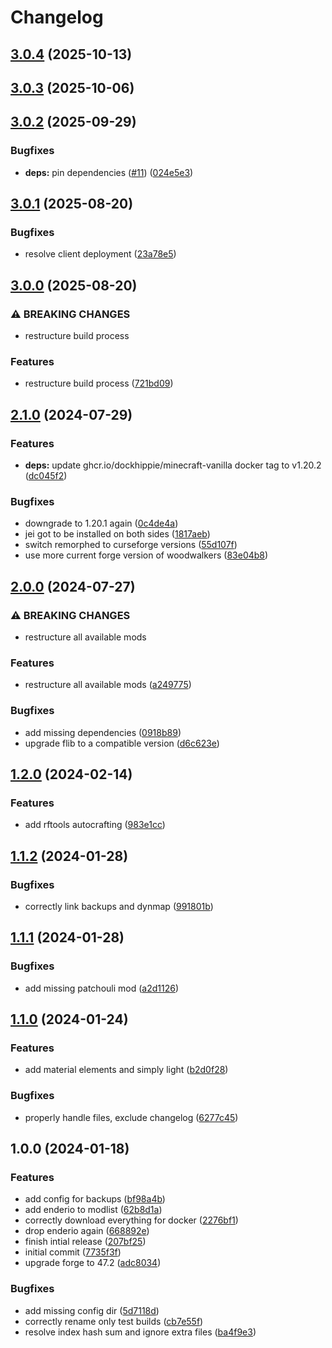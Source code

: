 # Changelog

## [3.0.4](https://github.com/crafthippie/boergers/compare/v3.0.3...v3.0.4) (2025-10-13)

## [3.0.3](https://github.com/crafthippie/boergers/compare/v3.0.2...v3.0.3) (2025-10-06)

## [3.0.2](https://github.com/crafthippie/boergers/compare/v3.0.1...v3.0.2) (2025-09-29)


### Bugfixes

* **deps:** pin dependencies ([#11](https://github.com/crafthippie/boergers/issues/11)) ([024e5e3](https://github.com/crafthippie/boergers/commit/024e5e3ec6b314f782143c8e5c3d405183716c14))

## [3.0.1](https://github.com/crafthippie/boergers/compare/v3.0.0...v3.0.1) (2025-08-20)


### Bugfixes

* resolve client deployment ([23a78e5](https://github.com/crafthippie/boergers/commit/23a78e58561fa27f76e14cb70f11572380b483c6))

## [3.0.0](https://github.com/crafthippie/boergers/compare/v2.1.0...v3.0.0) (2025-08-20)


### ⚠ BREAKING CHANGES

* restructure build process

### Features

* restructure build process ([721bd09](https://github.com/crafthippie/boergers/commit/721bd09050ca5188c9da1f7f3f1781d6480ba208))

## [2.1.0](https://github.com/crafthippie/boergers/compare/v2.0.0...v2.1.0) (2024-07-29)


### Features

* **deps:** update ghcr.io/dockhippie/minecraft-vanilla docker tag to v1.20.2 ([dc045f2](https://github.com/crafthippie/boergers/commit/dc045f29e358286ce1672be0cf1daee4e7b18310))


### Bugfixes

* downgrade to 1.20.1 again ([0c4de4a](https://github.com/crafthippie/boergers/commit/0c4de4adf5679736bbb87c1b2ce6734f08a34859))
* jei got to be installed on both sides ([1817aeb](https://github.com/crafthippie/boergers/commit/1817aebe091d9fdb56ebb3e9b8b4d1f6ded53a3b))
* switch remorphed to curseforge versions ([55d107f](https://github.com/crafthippie/boergers/commit/55d107ff8c4cb783a93553787c620b86fd6f8eb3))
* use more current forge version of woodwalkers ([83e04b8](https://github.com/crafthippie/boergers/commit/83e04b872c674e6bd265c7f6463a40697a223e2d))

## [2.0.0](https://github.com/crafthippie/boergers/compare/v1.2.0...v2.0.0) (2024-07-27)


### ⚠ BREAKING CHANGES

* restructure all available mods

### Features

* restructure all available mods ([a249775](https://github.com/crafthippie/boergers/commit/a2497751782ae6f6c270790df7cf670c7173fa34))


### Bugfixes

* add missing dependencies ([0918b89](https://github.com/crafthippie/boergers/commit/0918b89c28cca1926ed2998b6674ec039ba43e15))
* upgrade flib to a compatible version ([d6c623e](https://github.com/crafthippie/boergers/commit/d6c623e9aba83839be285d4a7a52b7376252239a))

## [1.2.0](https://github.com/crafthippie/boergers/compare/v1.1.2...v1.2.0) (2024-02-14)


### Features

* add rftools autocrafting ([983e1cc](https://github.com/crafthippie/boergers/commit/983e1cc52ae0ca8b361cd6f29031f4ec38a3671a))

## [1.1.2](https://github.com/crafthippie/boergers/compare/v1.1.1...v1.1.2) (2024-01-28)


### Bugfixes

* correctly link backups and dynmap ([991801b](https://github.com/crafthippie/boergers/commit/991801be832e1e634c3dccac9e73a28ad750d395))

## [1.1.1](https://github.com/crafthippie/boergers/compare/v1.1.0...v1.1.1) (2024-01-28)


### Bugfixes

* add missing patchouli mod ([a2d1126](https://github.com/crafthippie/boergers/commit/a2d1126210c66139e424f1ecd5f8a7ecf1a2dbdc))

## [1.1.0](https://github.com/crafthippie/boergers/compare/v1.0.0...v1.1.0) (2024-01-24)


### Features

* add material elements and simply light ([b2d0f28](https://github.com/crafthippie/boergers/commit/b2d0f28d1fd75e20f737a59f2f79346f5e255eba))


### Bugfixes

* properly handle files, exclude changelog ([6277c45](https://github.com/crafthippie/boergers/commit/6277c451c581f98c70cf0109b770beb1d8ea11ff))

## 1.0.0 (2024-01-18)


### Features

* add config for backups ([bf98a4b](https://github.com/crafthippie/boergers/commit/bf98a4befad237045dfe20c2f9087e70b91bf652))
* add enderio to modlist ([62b8d1a](https://github.com/crafthippie/boergers/commit/62b8d1ab9d1293be55431ed67d3362c2f6001174))
* correctly download everything for docker ([2276bf1](https://github.com/crafthippie/boergers/commit/2276bf1f884f880569afdc4decd8bb6d869b59ee))
* drop enderio again ([668892e](https://github.com/crafthippie/boergers/commit/668892e00e39f8e6138f6e463abfcbe1cb3983c9))
* finish intial release ([207bf25](https://github.com/crafthippie/boergers/commit/207bf25222f06187518f5521b6a909334767f9d7))
* initial commit ([7735f3f](https://github.com/crafthippie/boergers/commit/7735f3f0823c3f474412e8dcafb3da6fa272afd0))
* upgrade forge to 47.2 ([adc8034](https://github.com/crafthippie/boergers/commit/adc803401d5c5a4a397d6b68a281790fdb8b4857))


### Bugfixes

* add missing config dir ([5d7118d](https://github.com/crafthippie/boergers/commit/5d7118d36ea8240883011411e1d0c8bfcc6df027))
* correctly rename only test builds ([cb7e55f](https://github.com/crafthippie/boergers/commit/cb7e55f4b6086dec588db144e906272800c671cf))
* resolve index hash sum and ignore extra files ([ba4f9e3](https://github.com/crafthippie/boergers/commit/ba4f9e31051cc2e085d3cfd54e857f923fb24e94))
